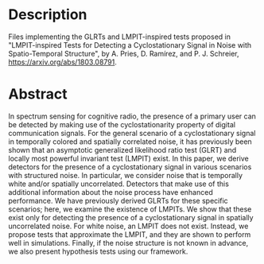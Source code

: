 # Description

Files implementing the GLRTs and LMPIT-inspired tests proposed in "LMPIT-inspired Tests for Detecting a Cyclostationary Signal in Noise with Spatio-Temporal Structure", by A. Pries, D. Ramírez, and P. J. Schreier, https://arxiv.org/abs/1803.08791.

# Abstract
In spectrum sensing for cognitive radio, the presence of a primary user can be detected by making use of the cyclostationarity property of digital communication signals. For the general scenario of a cyclostationary signal in temporally colored and spatially correlated noise, it has previously been shown that an asymptotic generalized likelihood ratio test (GLRT) and locally most powerful invariant test (LMPIT) exist. In this paper, we derive detectors for the presence of a cyclostationary signal in various scenarios with structured noise. In particular, we consider noise that is temporally white and/or spatially uncorrelated. Detectors that make use of this additional information about the noise process have enhanced performance. We have previously derived GLRTs for these specific scenarios; here, we examine the existence of LMPITs. We show that these exist only for detecting the presence of a cyclostationary signal in spatially uncorrelated noise. For white noise, an LMPIT does not exist. Instead, we propose tests that approximate the LMPIT, and they are shown to perform well in simulations. Finally, if the noise structure is not known in advance, we also present hypothesis tests using our framework.
